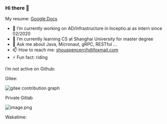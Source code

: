 ### Hi there 👋

My resume: [Google Docs](https://docs.google.com/document/d/1o7iQKDF-_HZUHg6cGiCSl6txrcuQ2tbQttHFFAUeRhc/edit?usp=sharing)

- 🔭 I’m currently working on AD/Infrastructure in Inceptio.ai as intern since 02/2020
- 🌱 I’m currently learning CS at Shanghai University for master degree
- 💬 Ask me about Java, Micronaut, gRPC, RESTful ...
- 📫 How to reach me: shouspencercjh@foxmail.com
- ⚡ Fun fact: riding

I’m not active on Github:

Gitee:

![gitee contribution graph](https://i.loli.net/2020/08/04/gGf4lVtUxZ1nsae.png)

Private Gitlab

![image.png](https://i.loli.net/2020/08/28/iX5uhVyczxaG2Bn.png)

Wakatime:

<!--START_SECTION:waka-->
<!--END_SECTION:waka-->
